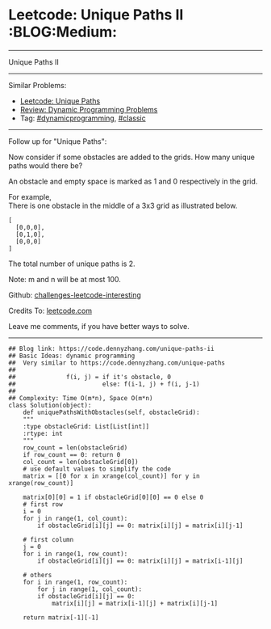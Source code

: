
# Leetcode: Unique Paths II     :BLOG:Medium:

---

Unique Paths II  

---

Similar Problems:  

-   [Leetcode: Unique Paths](https://code.dennyzhang.com/unique-paths)
-   [Review: Dynamic Programming Problems](https://code.dennyzhang.com/review-dynamicprogramming)
-   Tag: [#dynamicprogramming](https://code.dennyzhang.com/tag/dynamicprogramming), [#classic](https://code.dennyzhang.com/tag/classic)

---

Follow up for "Unique Paths":  

Now consider if some obstacles are added to the grids. How many unique paths would there be?  

An obstacle and empty space is marked as 1 and 0 respectively in the grid.  

For example,  
There is one obstacle in the middle of a 3x3 grid as illustrated below.  

    [
      [0,0,0],
      [0,1,0],
      [0,0,0]
    ]

The total number of unique paths is 2.  

Note: m and n will be at most 100.  

Github: [challenges-leetcode-interesting](https://github.com/DennyZhang/challenges-leetcode-interesting/tree/master/problems/unique-paths-ii)  

Credits To: [leetcode.com](https://leetcode.com/problems/unique-paths-ii/description/)  

Leave me comments, if you have better ways to solve.  

---

    ## Blog link: https://code.dennyzhang.com/unique-paths-ii
    ## Basic Ideas: dynamic programming
    ##  Very similar to https://code.dennyzhang.com/unique-paths
    ##
    ##              f(i, j) = if it's obstacle, 0
    ##                        else: f(i-1, j) + f(i, j-1)
    ##
    ## Complexity: Time O(m*n), Space O(m*n)
    class Solution(object):
        def uniquePathsWithObstacles(self, obstacleGrid):
    	"""
    	:type obstacleGrid: List[List[int]]
    	:rtype: int
    	"""
    	row_count = len(obstacleGrid)
    	if row_count == 0: return 0
    	col_count = len(obstacleGrid[0])
    	# use default values to simplify the code
    	matrix = [[0 for x in xrange(col_count)] for y in xrange(row_count)]
    
    	matrix[0][0] = 1 if obstacleGrid[0][0] == 0 else 0
    	# first row
    	i = 0
    	for j in range(1, col_count):
    	    if obstacleGrid[i][j] == 0: matrix[i][j] = matrix[i][j-1]
    
    	# first column
    	j = 0
    	for i in range(1, row_count):
    	    if obstacleGrid[i][j] == 0: matrix[i][j] = matrix[i-1][j]
    
    	# others
    	for i in range(1, row_count):
    	    for j in range(1, col_count):
    		if obstacleGrid[i][j] == 0:
    		    matrix[i][j] = matrix[i-1][j] + matrix[i][j-1]
    
    	return matrix[-1][-1]

